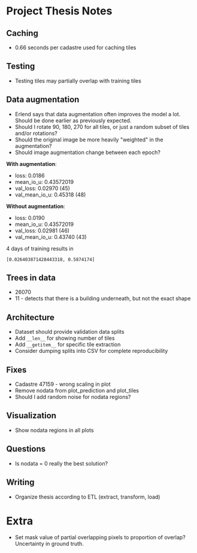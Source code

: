 # Project Thesis Notes

## Caching

* 0.66 seconds per cadastre used for caching tiles

## Testing

* Testing tiles may partially overlap with training tiles

## Data augmentation

* Erlend says that data augmentation often improves the model a lot. Should be done earlier as previously expected.
* Should I rotate 90, 180, 270 for all tiles, or just a random subset of tiles
  and/or rotations?
* Should the original image be more heavily "weighted" in the augmentation?
* Should image augmentation change between each epoch?

__With augmentation__:

* loss: 0.0186
* mean_io_u: 0.43572019
* val_loss: 0.02970 (45)
* val_mean_io_u: 0.45318 (48)

__Without augmentation__:

* loss: 0.0190
* mean_io_u: 0.43572019
* val_loss: 0.02981 (46)
* val_mean_io_u: 0.43740 (43)

4 days of training results in

```
[0.026403871428443318, 0.5874174]
```

## Trees in data

* 26070
* 11 - detects that there is a building underneath, but not the exact shape

## Architecture

* Dataset should provide validation data splits
* Add `__len__` for showing number of tiles
* Add `__getitem__` for specific tile extraction
* Consider dumping splits into CSV for complete reproducibility

## Fixes

* Cadastre 47159 - wrong scaling in plot
* Remove nodata from plot_prediction and plot_tiles
* Should I add random noise for nodata regions?

## Visualization

* Show nodata regions in all plots

## Questions

* Is nodata = 0 really the best solution?

## Writing

* Organize thesis according to ETL (extract, transform, load)

# Extra

* Set mask value of partial overlapping pixels to proportion of overlap? Uncertainty in ground truth.
